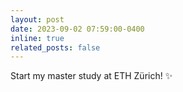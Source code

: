 ```yaml
---
layout: post
date: 2023-09-02 07:59:00-0400
inline: true
related_posts: false
---
```


Start my master study at ETH Zürich! :sparkles:
